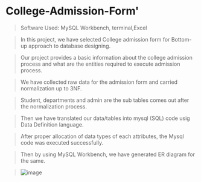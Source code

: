 # College-Admission-Form'

> Software Used: MySQL Workbench, terminal,Excel 

> In this project, we have selected College admission form for Bottom-up approach to database designing. 

> Our project provides a basic information about the college admission process and what are the entities required to execute admission process. 

> We have collected raw data for the admission form and carried normalization up to 3NF.

> Student, departments and admin are the sub tables comes out after the normalization process.

> Then we have translated our data/tables into mysql (SQL) code usig Data Definition language. 

> After proper allocation of data types of each attributes, the Mysql code was executed successfully.  

> Then by using MySQL Workbench, we have generated ER diagram for the same.

> ![image](https://user-images.githubusercontent.com/93217093/158013606-2f88dd21-73ff-442e-a59a-dbcb89f9395b.png)

